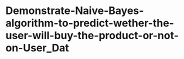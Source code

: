 # Demonstrate-Naive-Bayes-algorithm-to-predict-wether-the-user-will-buy-the-product-or-not-on-User_Dat